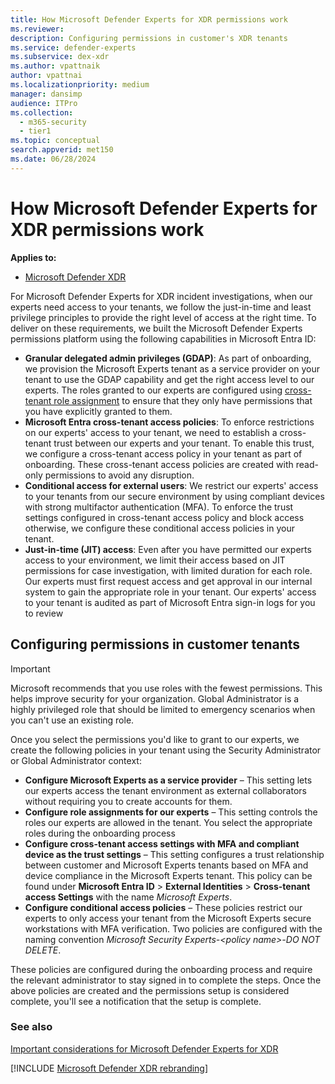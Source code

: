 ```yaml
---
title: How Microsoft Defender Experts for XDR permissions work
ms.reviewer:
description: Configuring permissions in customer's XDR tenants
ms.service: defender-experts
ms.subservice: dex-xdr
ms.author: vpattnaik
author: vpattnai
ms.localizationpriority: medium
manager: dansimp
audience: ITPro
ms.collection:
  - m365-security
  - tier1
ms.topic: conceptual
search.appverid: met150
ms.date: 06/28/2024
---
```


# How Microsoft Defender Experts for XDR permissions work

**Applies to:**

- [Microsoft Defender XDR](microsoft-365-defender.md)

For Microsoft Defender Experts for XDR incident investigations, when our experts need access to your tenants, we follow the just-in-time and least privilege principles to provide the right level of access at the right time. To deliver on these requirements, we built the Microsoft Defender Experts permissions platform using the following capabilities in Microsoft Entra ID:

- **Granular delegated admin privileges (GDAP)**: As part of onboarding, we provision the Microsoft Experts tenant as a service provider on your tenant to use the GDAP capability and get the right access level to our experts. The roles granted to our experts are configured using [cross-tenant role assignment](/azure/active-directory/external-identities/cross-tenant-access-overview) to ensure that they only have permissions that you have explicitly granted to them.
- **Microsoft Entra cross-tenant access policies**: To enforce restrictions on our experts' access to your tenant, we need to establish a cross-tenant trust between our experts and your tenant. To enable this trust, we configure a cross-tenant access policy in your tenant as part of onboarding. These cross-tenant access policies are created with read-only permissions to avoid any disruption.
- **Conditional access for external users**: We restrict our experts' access to your tenants from our secure environment by using compliant devices with strong multifactor authentication (MFA). To enforce the trust settings configured in cross-tenant access policy and block access otherwise, we configure these conditional access policies in your tenant.  
- **Just-in-time (JIT) access**: Even after you have permitted our experts access to your environment, we limit their access based on JIT permissions for case investigation, with limited duration for each role. Our experts must first request access and get approval in our internal system to gain the appropriate role in your tenant. Our experts' access to your tenant is audited as part of Microsoft Entra sign-in logs for you to review

## Configuring permissions in customer tenants

> [!IMPORTANT]
> Microsoft recommends that you use roles with the fewest permissions. This helps improve security for your organization. Global Administrator is a highly privileged role that should be limited to emergency scenarios when you can't use an existing role.

Once you select the permissions you'd like to grant to our experts, we create the following policies in your tenant using the Security Administrator or Global Administrator context:

- **Configure Microsoft Experts as a service provider** – This setting lets our experts access the tenant environment as external collaborators without requiring you to create accounts for them.
- **Configure role assignments for our experts** – This setting controls the roles our experts are allowed in the tenant. You select the appropriate roles during the onboarding process
- **Configure cross-tenant access settings with MFA and compliant device as the trust settings** – This setting configures a trust relationship between customer and Microsoft Experts tenants based on MFA and device compliance in the Microsoft Experts tenant. This policy can be found under **Microsoft Entra ID** > **External Identities** > **Cross-tenant access Settings** with the name _Microsoft Experts_.
- **Configure conditional access policies** – These policies restrict our experts to only access your tenant from the Microsoft Experts secure workstations with MFA verification. Two policies are configured with the naming convention _Microsoft Security Experts-\<policy name\>-DO NOT DELETE_.

These policies are configured during the onboarding process and require the relevant administrator to stay signed in to complete the steps. Once the above policies are created and the permissions setup is considered complete, you'll see a notification that the setup is complete.

### See also

[Important considerations for Microsoft Defender Experts for XDR](additional-information-xdr.md)

[!INCLUDE [Microsoft Defender XDR rebranding](../includes/defender-m3d-techcommunity.md)]
